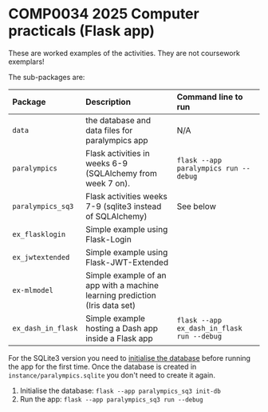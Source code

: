 # COMP0034 2025 Computer practicals (Flask app)

These are worked examples of the activities. They are not coursework exemplars!

The sub-packages are:

| Package            | Description                                                                 | Command line to run                        |
|:-------------------|:----------------------------------------------------------------------------|:-------------------------------------------| 
| `data`             | the database and data files for paralympics app                             | N/A                                        |
| `paralympics`      | Flask activities in weeks 6-9 (SQLAlchemy from week 7 on).                  | `flask --app paralympics run --debug`      |
| `paralympics_sq3`  | Flask activities weeks 7-9 (sqlite3 instead of SQLAlchemy)                  | See below                                  |
| `ex_flasklogin`    | Simple example using Flask-Login                                            |                                            |
| `ex_jwtextended`   | Simple example using Flask-JWT-Extended                                     |                                            |
| `ex-mlmodel`       | Simple example of an app with a machine learning prediction (Iris data set) |                                            |
| `ex_dash_in_flask` | Simple example hosting a Dash app inside a Flask app                        | `flask --app ex_dash_in_flask run --debug` |


For the SQLite3 version you need
to [initialise the database](https://flask.palletsprojects.com/en/stable/tutorial/database/#initialize-the-database-file)
before running the app for the first time. Once the database is created in `instance/paralympics.sqlite` you don't need
to create it again.

1. Initialise the database: `flask --app paralympics_sq3 init-db`
2. Run the app: `flask --app paralympics_sq3 run --debug`
